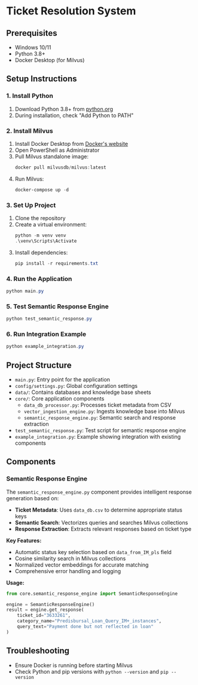 # Ticket Resolution System

## Prerequisites
- Windows 10/11
- Python 3.8+
- Docker Desktop (for Milvus)

## Setup Instructions

### 1. Install Python
1. Download Python 3.8+ from [python.org](https://www.python.org/downloads/)
2. During installation, check "Add Python to PATH"

### 2. Install Milvus
1. Install Docker Desktop from [Docker's website](https://www.docker.com/products/docker-desktop/)
2. Open PowerShell as Administrator
3. Pull Milvus standalone image:
   ```powershell
   docker pull milvusdb/milvus:latest
   ```
4. Run Milvus:
   ```powershell
   docker-compose up -d
   ```

### 3. Set Up Project
1. Clone the repository
2. Create a virtual environment:
   ```powershell
   python -m venv venv
   .\venv\Scripts\Activate
   ```
3. Install dependencies:
   ```powershell
   pip install -r requirements.txt
   ```

### 4. Run the Application
```powershell
python main.py
```

### 5. Test Semantic Response Engine
```powershell
python test_semantic_response.py
```

### 6. Run Integration Example
```powershell
python example_integration.py
```

## Project Structure
- `main.py`: Entry point for the application
- `config/settings.py`: Global configuration settings
- `data/`: Contains databases and knowledge base sheets
- `core/`: Core application components
  - `data_db_processor.py`: Processes ticket metadata from CSV
  - `vector_ingestion_engine.py`: Ingests knowledge base into Milvus
  - `semantic_response_engine.py`: Semantic search and response extraction
- `test_semantic_response.py`: Test script for semantic response engine
- `example_integration.py`: Example showing integration with existing components

## Components

### Semantic Response Engine
The `semantic_response_engine.py` component provides intelligent response generation based on:
- **Ticket Metadata**: Uses `data_db.csv` to determine appropriate status keys
- **Semantic Search**: Vectorizes queries and searches Milvus collections
- **Response Extraction**: Extracts relevant responses based on ticket type

**Key Features:**
- Automatic status key selection based on `data_from_IM_pls` field
- Cosine similarity search in Milvus collections
- Normalized vector embeddings for accurate matching
- Comprehensive error handling and logging

**Usage:**
```python
from core.semantic_response_engine import SemanticResponseEngine

engine = SemanticResponseEngine()
result = engine.get_response(
    ticket_id="3633261",
    category_name="Predisbursal_Loan_Query_IM+_instances", 
    query_text="Payment done but not reflected in loan"
)
```

## Troubleshooting
- Ensure Docker is running before starting Milvus
- Check Python and pip versions with `python --version` and `pip --version`
